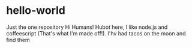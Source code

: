 # hello-world
Just the one repository
Hi Humans!
Hubot here, I like node.js and coffeescript (That's what I'm made off!).
I'hv had tacos on the moon and find them
